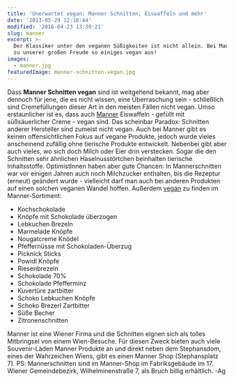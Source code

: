 ```yaml
---
title: 'Unerwartet vegan: Manner Schnitten, Eiswaffeln und mehr'
date: '2013-05-29 12:38:44'
modified: '2016-04-23 13:39:21'
slug: manner
excerpt: >-
  Der Klassiker unter den veganen Süßigkeiten ist nicht allein. Bei Manner fällt
  zu unserer großen Freude so einiges vegan aus!
images:
  - manner.jpg
featuredImage: manner-schnitten-vegan.jpg
---
```


Dass **Manner Schnitten vegan** sind ist weitgehend bekannt, mag aber dennoch für jene, die es nicht wissen, eine Überraschung sein - schließlich sind Cremefüllungen dieser Art in den meisten Fällen nicht vegan. Umso erstaunlicher ist es, dass auch [Manner](http://www.manner.com/) Eiswaffeln - gefüllt mit süßsäuerlicher Creme - vegan sind. <!-- Image removed (no copyright): manner-640x380.jpg --> Das scheinbar Paradox: Schnitten anderer Hersteller sind zumeist nicht vegan. Auch bei Manner gibt es keinen offensichtlichen Fokus auf vegane Produkte, jedoch wurde vieles anscheinend zufällig ohne tierische Produkte entwickelt. Nebenbei gibt aber auch vieles, wo sich doch Milch oder Eier drin verstecken. Sogar die den Schnitten sehr ähnlichen Haselnusstörtchen beinhalten tierische Inhaltsstoffe. OptimistInnen haben aber gute Chancen: In Mannerschnitten war vor einigen Jahren auch noch Milchzucker enthalten, bis die Rezeptur (erneut) geändert wurde - vielleicht darf man auch bei anderen Produkten auf einen solchen veganen Wandel hoffen. Außerdem [vegan](http://www.manner.com/lib/f_dbstream.php?tn=tab_file&fd=file&mt=application/pdf&id=2400&hxfile&f=Manner_Liste_vegane_Ware.pdf) zu finden im Manner-Sortiment:

*   Kochschokolade
*   Knöpfe mit Schokolade überzogen
*   Lebkuchen Brezeln
*   Marmelade Knöpfe
*   Nougatcreme Knödel
*   Pfeffernüsse mit Schokoladen-Überzug
*   Picknick Sticks
*   Powidl Knöpfe
*   Riesenbrezeln
*   Schokolade 70%
*   Schokolade Pfefferminz
*   Kuvertüre zartbitter
*   Schoko Lebkuchen Knöpfe
*   Schoko Brezerl Zartbitter
*   Süße Becher
*   Zitronenschnitten

Manner ist eine Wiener Firma und die Schnitten eignen sich als tolles Mitbringsel von einem Wien-Besuche. Für diesen Zweck bieten auch viele Souvenir-Läden Manner Produkte an und direkt neben dem Stephansdom, eines der Wahrzeichen Wiens, gibt es einen Manner Shop (Stephansplatz 7). PS: Mannerschnitten sind im Manner-Shop im Fabriksgebäude im 17. Wiener Gemeindebezirk, Wilhelminenstraße 7, als Bruch billig erhältlich. [<!-- Image removed (no copyright): manner2-225x300.jpg -->](https://www.veganblatt.com/i/manner2.jpg) -Ag
